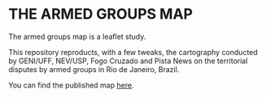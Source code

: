 # THE ARMED GROUPS MAP

The armed groups map is a leaflet study. 

This repository reproducts, with a few tweaks, the cartography conducted by GENI/UFF, NEV/USP, Fogo Cruzado and Pista News on the territorial disputes by armed groups in Rio de Janeiro, Brazil.

You can find the published map [here](https://erickgn.github.io/mapafc/).